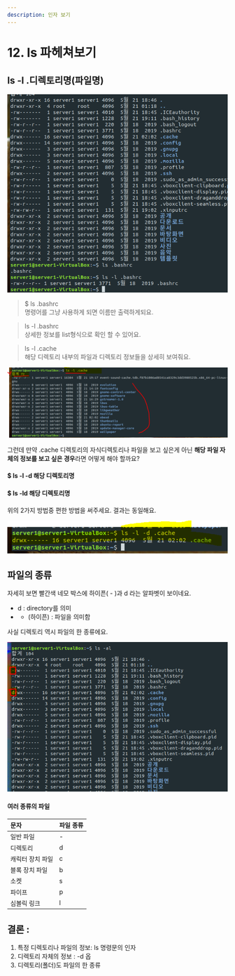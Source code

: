 ```yaml
---
description: 인자 보기
---
```


# 12. ls 파헤쳐보기

##  ls -l .디렉토리명\(파일명\)

![-l &#xC635;&#xC158; &#xC2E4;&#xD589; &#xACB0;&#xACFC;](../../.gitbook/assets/image%20%281%29.png)

> $ ls .bashrc   
> 명령어를 그냥 사용하게 되면 이름만 출력하게되요.

> ls -l .bashrc   
> 상세한 정보를 list형식으로 확인 할 수 있어요.

> ls -l .cache   
> 해당 디렉토리 내부의 파일과 디렉토리 정보들을 상세히 보여줘요.

![ls -l &#xB514;&#xB809;&#xD1A0;&#xB9AC;&#xBA85;](../../.gitbook/assets/image%20%28153%29.png)

그런데 만약 .cache 디렉토리의 자식디렉토리나 파일을 보고 싶은게 아닌 **해당 파일 자체의 정보를 보고 싶은 경우**라면 어떻게 해야 할까요?

#### $ ls -l -d 해당 디렉토리명

#### $ ls -ld 해당 디렉토리명 

위의 2가지 방법중 편한 방법을 써주세요. 결과는 동일해요. 

![ls -l -d &#xB514;&#xB809;&#xD1A0;&#xB9AC;&#xBA85; ](../../.gitbook/assets/image%20%2824%29.png)



## 파일의 종류

 자세히 보면 빨간색 네모 박스에 하이픈\( - \)과 d 라는 알파벳이 보이네요. 

* d : directory를 의미
*  - \(하이픈\) : 파일을 의미함   

사실 디렉토리 역시 파일의 한 종류에요. 

![](../../.gitbook/assets/image%20%28100%29.png)

#### 여러 종류의 파일

| 문자 | 파일 종류 |
| :--- | :--- |
| 일반 파일 | - |
| 디렉토리 | d |
| 캐릭터 장치 파일 | c |
| 블록 장치 파일 | b |
| 소켓 | s |
| 파이프 | p |
| 심볼릭 링크 | l |





## 결론 : 

1. 특정 디렉토리나 파일의 정보: ls 명령문의 인자 
2. 디렉토리 자체의 정보 : -d 옵
3. 디렉토리\(폴더\)도 파일의 한 종류

